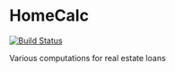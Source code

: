 # HomeCalc
[![Build Status](https://travis-ci.org/clebi/HomeCalc.svg?branch=master)](https://travis-ci.org/clebi/HomeCalc)

Various computations for real estate loans
